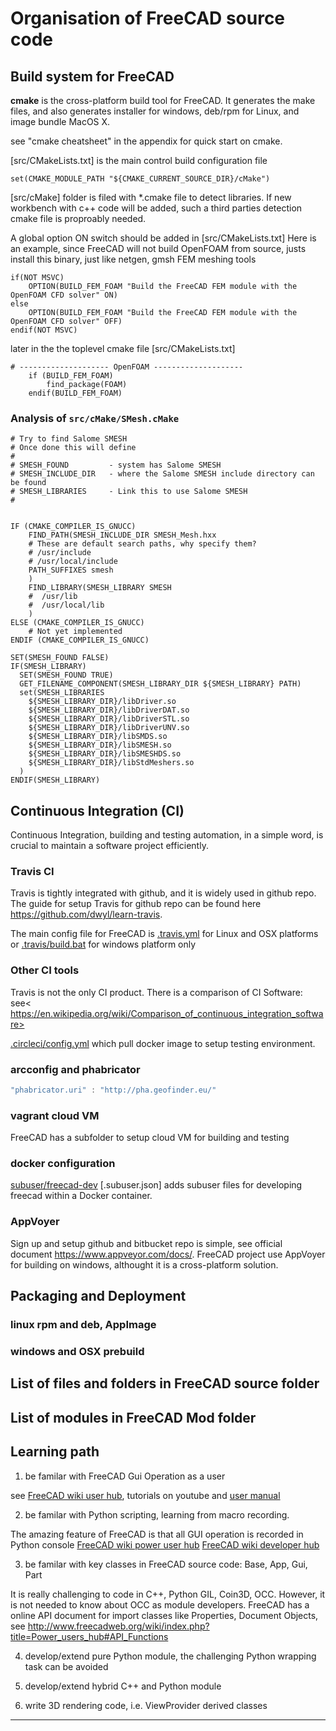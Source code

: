 
# Organisation of FreeCAD source code


## Build system for FreeCAD

**cmake** is the cross-platform build tool for FreeCAD. It  generates the make files, and also generates installer for windows, deb/rpm for Linux, and image bundle MacOS X.

see "cmake cheatsheet" in the appendix for quick start on cmake.

[src/CMakeLists.txt] is the main control build configuration file

```
set(CMAKE_MODULE_PATH "${CMAKE_CURRENT_SOURCE_DIR}/cMake")
```

[src/cMake] folder is filed with *.cmake file to detect libraries. If new workbench with c++ code will be added, such a third parties detection cmake file is proproably needed.

A global option ON switch should be added in [src/CMakeLists.txt]
Here is an example, since FreeCAD will not build OpenFOAM from source, justs install this binary, just like netgen, gmsh FEM meshing tools

```
if(NOT MSVC)
    OPTION(BUILD_FEM_FOAM "Build the FreeCAD FEM module with the OpenFOAM CFD solver" ON)
else
    OPTION(BUILD_FEM_FOAM "Build the FreeCAD FEM module with the OpenFOAM CFD solver" OFF)
endif(NOT MSVC)
```
later in the the toplevel cmake file [src/CMakeLists.txt]

```
# -------------------- OpenFOAM --------------------
    if (BUILD_FEM_FOAM)
        find_package(FOAM)
    endif(BUILD_FEM_FOAM)

```

### Analysis of `src/cMake/SMesh.cMake`

```shell
# Try to find Salome SMESH
# Once done this will define
#
# SMESH_FOUND         - system has Salome SMESH
# SMESH_INCLUDE_DIR   - where the Salome SMESH include directory can be found
# SMESH_LIBRARIES     - Link this to use Salome SMESH
#


IF (CMAKE_COMPILER_IS_GNUCC)
    FIND_PATH(SMESH_INCLUDE_DIR SMESH_Mesh.hxx
    # These are default search paths, why specify them?
    # /usr/include
    # /usr/local/include
    PATH_SUFFIXES smesh
    )
    FIND_LIBRARY(SMESH_LIBRARY SMESH
    #  /usr/lib
    #  /usr/local/lib
    )
ELSE (CMAKE_COMPILER_IS_GNUCC)
    # Not yet implemented
ENDIF (CMAKE_COMPILER_IS_GNUCC)

SET(SMESH_FOUND FALSE)
IF(SMESH_LIBRARY)
  SET(SMESH_FOUND TRUE)
  GET_FILENAME_COMPONENT(SMESH_LIBRARY_DIR ${SMESH_LIBRARY} PATH)
  set(SMESH_LIBRARIES
    ${SMESH_LIBRARY_DIR}/libDriver.so
    ${SMESH_LIBRARY_DIR}/libDriverDAT.so
    ${SMESH_LIBRARY_DIR}/libDriverSTL.so
    ${SMESH_LIBRARY_DIR}/libDriverUNV.so
    ${SMESH_LIBRARY_DIR}/libSMDS.so
    ${SMESH_LIBRARY_DIR}/libSMESH.so
    ${SMESH_LIBRARY_DIR}/libSMESHDS.so
    ${SMESH_LIBRARY_DIR}/libStdMeshers.so
  )
ENDIF(SMESH_LIBRARY)
```

## Continuous Integration (CI)

Continuous Integration, building and testing automation, in a simple word, is crucial to maintain a software project efficiently.

### Travis CI


Travis is tightly integrated with github, and it is widely used in github repo. The guide for setup Travis for github repo can be found here <https://github.com/dwyl/learn-travis>.

The main config file for FreeCAD is [.travis.yml](https://github.com/FreeCAD/FreeCAD/blob/master/.travis.yml)  for Linux and OSX platforms or [.travis/build.bat](https://github.com/FreeCAD/FreeCAD/blob/master/.travis/build.bat) for windows platform only

### Other CI tools

Travis is not the only CI product. There is a comparison of CI Software:
see< https://en.wikipedia.org/wiki/Comparison_of_continuous_integration_software>

[.circleci/config.yml](https://github.com/FreeCAD/FreeCAD/blob/master/.circleci/config.yml)
which pull docker image to setup testing environment.

### arcconfig and phabricator

```javascript
"phabricator.uri" : "http://pha.geofinder.eu/"
```
### vagrant cloud VM

FreeCAD has a subfolder to setup cloud VM for building and testing

### docker configuration
[subuser/freecad-dev](https://github.com/FreeCAD/FreeCAD/blob/master/subuser/freecad-dev)
[.subuser.json] 	adds subuser files for developing freecad within a Docker container.

### AppVoyer

Sign up and setup github and bitbucket repo is simple, see official document <https://www.appveyor.com/docs/>. FreeCAD project use AppVoyer for building on windows, althought it is a cross-platform solution.


## Packaging and Deployment

### linux rpm and deb, AppImage

### windows and OSX prebuild


## List of files and folders in FreeCAD source folder



## List of modules in FreeCAD Mod folder



## Learning path

1. be familar with FreeCAD Gui Operation as a user

see [FreeCAD wiki user hub](http://www.freecadweb.org/wiki/), tutorials on youtube and [user manual]()

2. be familar with Python scripting, learning from macro recording.

The amazing feature of FreeCAD is that all GUI operation is recorded in Python console
[FreeCAD wiki power user hub](http://www.freecadweb.org/wiki/index.php?title=Power_users_hub)
[FreeCAD wiki developer hub](http://www.freecadweb.org/wiki/index.php?title=Developer_hub)

3. be familar with key classes in FreeCAD source code: Base, App, Gui, Part

It is really challenging to code in C++, Python GIL, Coin3D, OCC. However, it is  not needed to know about OCC as module developers.
FreeCAD has a online API document for import classes like Properties, Document Objects, see <http://www.freecadweb.org/wiki/index.php?title=Power_users_hub#API_Functions>

4. develop/extend pure Python module, the challenging Python wrapping task can be avoided

5. develop/extend hybrid C++ and Python module

6. write 3D rendering code, i.e. ViewProvider derived classes




************************************************************************
